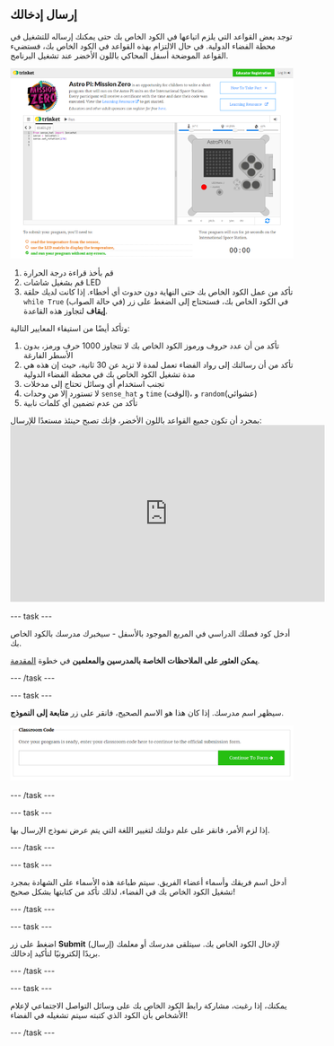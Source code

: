 ## إرسال إدخالك

توجد بعض القواعد التي يلزم اتباعها في الكود الخاص بك حتى يمكنك إرساله للتشغيل في محطة الفضاء الدولية. في حال الالتزام بهذه القواعد في الكود الخاص بك، فستضيء القواعد الموضحة أسفل المحاكي باللون الأخضر عند تشغيل البرنامج.

![التحقق](images/validation.png)

1. قم بأخذ قراءة درجة الحرارة
2. قم بشغيل شاشات LED
3. تأكد من عمل الكود الخاص بك حتى النهاية دون حدوث أي أخطاء. إذا كانت لديك حلقة `while True` (في حالة الصواب) في الكود الخاص بك، فستحتاج إلى الضغط على زر **إيقاف** لتجاوز هذه القاعدة.

وتأكد أيضًا من استيفاء المعايير التالية:

1. تأكد من أن عدد حروف ورموز الكود الخاص بك لا تتجاوز 1000 حرف ورمز، بدون الأسطر الفارغة
2. تأكد من أن رسالتك إلى رواد الفضاء تعمل لمدة لا تزيد عن 30 ثانية، حيث إن هذه هي مدة تشغيل الكود الخاص بك في محطة الفضاء الدولية
3. تجنب استخدام أي وسائل تحتاج إلى مدخلات
4. لا تستورد إلا من وحدات `sense_hat` و `time` (الوقت)، و `random`(عشوائي)
5. تأكد من عدم تضمين أي كلمات نابية

بمجرد أن تكون جميع القواعد باللون الأخضر، فإنك تصبح حينئذ مستعدًا للإرسال: <iframe width="560" height="315" src="https://www.youtube.com/embed/5sLlhf3FjdU?rel=0" frameborder="0" allowfullscreen mark="crwd-mark"></iframe> 

\--- task \---

أدخل كود فصلك الدراسي في المربع الموجود بالأسفل - سيخبرك مدرسك بالكود الخاص بك.

**يمكن العثور على الملاحظات الخاصة بالمدرسين والمعلمين** في خطوة [المقدمة](https://projects.raspberrypi.org/en/projects/astro-pi-mission-zero/1).

\--- /task \---

\--- task \---

سيظهر اسم مدرسك. إذا كان هذا هو الاسم الصحيح، فانقر على زر **متابعة إلى النموذج**.

![متابعة إلى النموذج](images/continue-to-form.png)

\--- /task \---

\--- task \---

إذا لزم الأمر، فانقر على علم دولتك لتغيير اللغة التي يتم عرض نموذج الإرسال بها.

\--- /task \---

\--- task \---

أدخل اسم فريقك وأسماء أعضاء الفريق. سيتم طباعة هذه الأسماء على الشهادة بمجرد تشغيل الكود الخاص بك في الفضاء، لذلك تأكد من كتابتها بشكل صحيح!

\--- /task \---

\--- task \---

اضغط على زر **Submit** (إرسال) لإدخال الكود الخاص بك. سيتلقى مدرسك أو معلمك بريدًا إلكترونيًا لتأكيد إدخالك.

\--- /task \---

\--- task \---

يمكنك، إذا رغبت، مشاركة رابط الكود الخاص بك على وسائل التواصل الاجتماعي لإعلام الأشخاص بأن الكود الذي كتبته سيتم تشغيله في الفضاء!

\--- /task \---